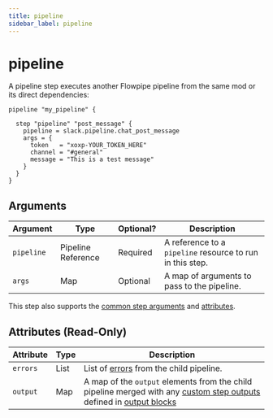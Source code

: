 ```yaml
---
title: pipeline
sidebar_label: pipeline
---
```


# pipeline

A pipeline step executes another Flowpipe pipeline from the same mod or its direct dependencies:

```hcl
pipeline "my_pipeline" {

  step "pipeline" "post_message" {
    pipeline = slack.pipeline.chat_post_message
    args = {
      token   = "xoxp-YOUR_TOKEN_HERE"
      channel = "#general"
      message = "This is a test message"
    }
  }
}
```

## Arguments

| Argument        | Type    | Optional?  | Description
|-----------------|---------|------------|-----------------
| `pipeline`      | Pipeline Reference | Required | A reference to a `pipeline` resource to run in this step.  
| `args`	        | Map	    | Optional	  | A map of arguments to pass to the pipeline.

This step also supports the [common step arguments](/docs/flowpipe-hcl/step#common-step-arguments) and [attributes](/docs/flowpipe-hcl/step#common-step-attributes-read-only).


## Attributes (Read-Only)

| Attribute       | Type    |  Description
|-----------------|---------|-----------------
| `errors`        | List    | List of [errors](/docs/flowpipe-hcl/pipeline#errors-attribute-read-only) from the child pipeline.
| `output`        | Map     | A map of the `output` elements from the child pipeline merged with any [custom step outputs](/docs/flowpipe-hcl/pipeline#output--attribute-read-only) defined in [output blocks](/docs/flowpipe-hcl/pipeline#output-block)
